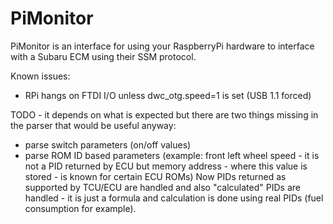 PiMonitor
=========

PiMonitor is an interface for using your RaspberryPi hardware to interface with a Subaru ECM using their SSM protocol.

Known issues:
- RPi hangs on FTDI I/O unless dwc_otg.speed=1 is set (USB 1.1 forced)

TODO - it depends on what is expected but there are two things missing in the parser that would be useful anyway:
- parse switch parameters (on/off values)
- parse ROM ID based parameters (example: front left wheel speed - it is not a PID returned by ECU but memory address - where this value is stored - is known for certain ECU ROMs)
Now PIDs returned as supported by TCU/ECU are handled and also "calculated" PIDs are handled - it is just a formula and calculation is done using real PIDs (fuel consumption for example).
